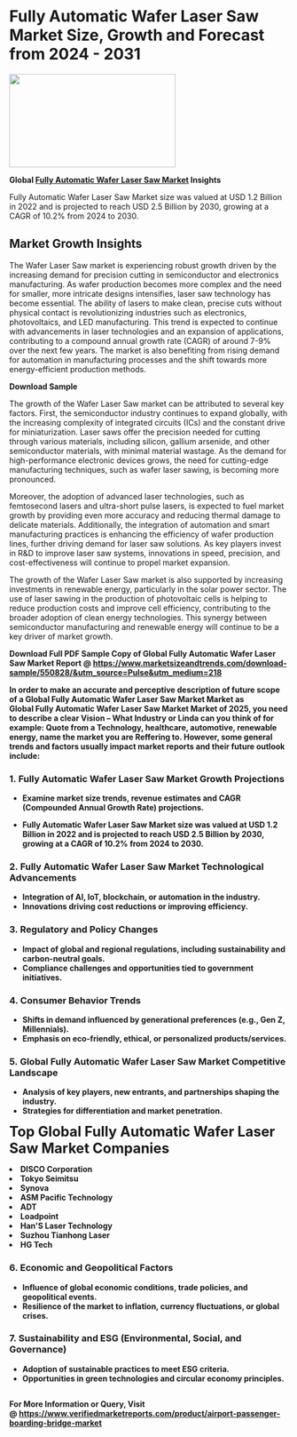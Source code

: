 <H1>Fully Automatic Wafer Laser Saw Market Size, Growth and Forecast from 2024 - 2031</H1><img class="aligncenter size-medium wp-image-584254" src="https://thirdeyenews.in/wp-content/uploads/2024/09/Global-Market-Research-300x168.jpeg" alt="" width="300" height="168" /><p><strong>Global&nbsp;<a href="https://www.marketsizeandtrends.com/download-sample/550828/&amp;utm_source=Pulse&amp;utm_medium=218">Fully Automatic Wafer Laser Saw Market</a> Insights</strong></p><p>Fully Automatic Wafer Laser Saw Market size was valued at USD 1.2 Billion in 2022 and is projected to reach USD 2.5 Billion by 2030, growing at a CAGR of 10.2% from 2024 to 2030.</p><p><h2>Market Growth Insights</h2> <p>The Wafer Laser Saw market is experiencing robust growth driven by the increasing demand for precision cutting in semiconductor and electronics manufacturing. As wafer production becomes more complex and the need for smaller, more intricate designs intensifies, laser saw technology has become essential. The ability of lasers to make clean, precise cuts without physical contact is revolutionizing industries such as electronics, photovoltaics, and LED manufacturing. This trend is expected to continue with advancements in laser technologies and an expansion of applications, contributing to a compound annual growth rate (CAGR) of around 7-9% over the next few years. The market is also benefiting from rising demand for automation in manufacturing processes and the shift towards more energy-efficient production methods.</p> <p><strong>Download Sample</strong></p> <p>The growth of the Wafer Laser Saw market can be attributed to several key factors. First, the semiconductor industry continues to expand globally, with the increasing complexity of integrated circuits (ICs) and the constant drive for miniaturization. Laser saws offer the precision needed for cutting through various materials, including silicon, gallium arsenide, and other semiconductor materials, with minimal material wastage. As the demand for high-performance electronic devices grows, the need for cutting-edge manufacturing techniques, such as wafer laser sawing, is becoming more pronounced.</p> <p>Moreover, the adoption of advanced laser technologies, such as femtosecond lasers and ultra-short pulse lasers, is expected to fuel market growth by providing even more accuracy and reducing thermal damage to delicate materials. Additionally, the integration of automation and smart manufacturing practices is enhancing the efficiency of wafer production lines, further driving demand for laser saw solutions. As key players invest in R&D to improve laser saw systems, innovations in speed, precision, and cost-effectiveness will continue to propel market expansion.</p> <p>The growth of the Wafer Laser Saw market is also supported by increasing investments in renewable energy, particularly in the solar power sector. The use of laser sawing in the production of photovoltaic cells is helping to reduce production costs and improve cell efficiency, contributing to the broader adoption of clean energy technologies. This synergy between semiconductor manufacturing and renewable energy will continue to be a key driver of market growth.</p> <p><strong></p><p><span class=""><strong>Download Full PDF Sample Copy of Global Fully Automatic Wafer Laser Saw Market Report</strong> @ <a href="https://www.marketsizeandtrends.com/download-sample/550828/&amp;utm_source=Pulse&amp;utm_medium=218" target="_blank">https://www.marketsizeandtrends.com/download-sample/550828/&amp;utm_source=Pulse&amp;utm_medium=218</a></span></p><p>In order to make an accurate and perceptive description of future scope of a Global&nbsp;Fully Automatic Wafer Laser Saw Market Market as Global&nbsp;Fully Automatic Wafer Laser Saw Market Market of 2025, you need to describe a clear Vision &ndash; What Industry or Linda can you think of for example: Quote from a Technology, healthcare, automotive, renewable energy, name the market you are Reffering to. However, some general trends and factors usually impact market reports and their future outlook include:</p><h3>1.&nbsp;<strong>Fully Automatic Wafer Laser Saw Market Growth Projections</strong></h3><ul><li>Examine market size trends, revenue estimates and CAGR (Compounded Annual Growth Rate) projections.</li><li><p>Fully Automatic Wafer Laser Saw Market size was valued at USD 1.2 Billion in 2022 and is projected to reach USD 2.5 Billion by 2030, growing at a CAGR of 10.2% from 2024 to 2030.</p></li></ul><h3>2.&nbsp;<strong>Fully Automatic Wafer Laser Saw Market Technological Advancements</strong></h3><ul><li>Integration of AI, IoT, blockchain, or automation in the industry.</li><li>Innovations driving cost reductions or improving efficiency.</li></ul><h3>3.&nbsp;<strong>Regulatory and Policy Changes</strong></h3><ul><li>Impact of global and regional regulations, including sustainability and carbon-neutral goals.</li><li>Compliance challenges and opportunities tied to government initiatives.</li></ul><h3>4.&nbsp;<strong>Consumer Behavior Trends</strong></h3><ul><li>Shifts in demand influenced by generational preferences (e.g., Gen Z, Millennials).</li><li>Emphasis on eco-friendly, ethical, or personalized products/services.</li></ul><h3>5.&nbsp;<strong>Global Fully Automatic Wafer Laser Saw Market Competitive Landscape</strong></h3><ul><li>Analysis of key players, new entrants, and partnerships shaping the industry.</li><li>Strategies for differentiation and market penetration.</li></ul><p data-pm-slice="1 1 []"><span style="color: inherit; font-family: inherit; font-size: 25px;">Top Global Fully Automatic Wafer Laser Saw Market Companies</span></p><div class="" data-test-id=""><p><li>DISCO Corporation</li><li> Tokyo Seimitsu</li><li> Synova</li><li> ASM Pacific Technology</li><li> ADT</li><li> Loadpoint</li><li> Han'S Laser Technology</li><li> Suzhou Tianhong Laser</li><li> HG Tech</li></p></div><h3>6.&nbsp;<strong>Economic and Geopolitical Factors</strong></h3><ul><li>Influence of global economic conditions, trade policies, and geopolitical events.</li><li>Resilience of the market to inflation, currency fluctuations, or global crises.</li></ul><h3>7.&nbsp;<strong>Sustainability and ESG (Environmental, Social, and Governance)</strong></h3><ul><li>Adoption of sustainable practices to meet ESG criteria.</li><li>Opportunities in green technologies and circular economy principles.</li></ul><h2><strong style="font-size: 14px;">For More Information or Query, Visit @&nbsp;</strong><a style="background-color: #ffffff; font-size: 14px;" href="https://www.marketsizeandtrends.com/report/fully-automatic-wafer-laser-saw-market/" target="_blank">https://www.verifiedmarketreports.com/product/airport-passenger-boarding-bridge-market</a></h2>
